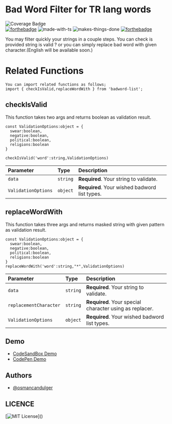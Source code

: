 # Bad Word Filter for TR lang words

![Coverage Badge](https://img.shields.io/endpoint?url=https://gist.githubusercontent.com/osmancandulger/bdfb7916de152ee25cd78a35bdc9098e/raw/badword-filter__heads_main.json) <br>
[![forthebadge](https://forthebadge.com/images/badges/built-with-love.svg)](https://forthebadge.com)
![made-with-ts](https://user-images.githubusercontent.com/59533680/140908255-223630cb-bd71-408b-885d-5e3a4e2665d3.png)
![makes-things-done](https://user-images.githubusercontent.com/59533680/140908137-767d2a0f-906c-44fe-8a8d-8e08a6bca0aa.png)
[![forthebadge](https://forthebadge.com/images/badges/check-it-out.svg)](https://codepen.io/osmancandulger/pen/wvqXKdz)

You may filter quickly your strings in a couple steps. You can check is provided string is valid ? or you can simply replace bad word with given character.(English will be available soon.)

# Related Functions

```
You can import related functions as follows;
import { checkIsValid,replaceWordWith } from 'badword-list';
```

## checkIsValid

This function takes two args and returns boolean as validation result.

```
const ValidationOptions:object = {
  swear:boolean,
  negative:boolean,
  political:boolean,
  religions:boolean
}

checkIsValid('word':string,ValidationOptions)

```

| Parameter           | Type     | Description                                   |
| :------------------ | :------- | :-------------------------------------------- |
| `data`              | `string` | **Required**. Your string to validate.        |
| `ValidationOptions` | `object` | **Required**. Your wished badword list types. |

## replaceWordWith

This function takes three args and returns masked string with given pattern as validation result.

```
const ValidationOptions:object = {
  swear:boolean,
  negative:boolean,
  political:boolean,
  religions:boolean
}
replaceWordWith('word':string,"*",ValidationOptions)

```

| Parameter              | Type     | Description                                             |
| :--------------------- | :------- | :------------------------------------------------------ |
| `data`                 | `string` | **Required**. Your string to validate.                  |
| `replacementCharacter` | `string` | **Required**. Your special character using as replacer. |
| `ValidationOptions`    | `object` | **Required**. Your wished badword list types.           |

## Demo

- [CodeSandBox Demo](https://codesandbox.io/s/badword-filter-demo-sxtz6?file=/src/App.vue)
- [CodePen Demo](https://codepen.io/osmancandulger/pen/wvqXKdz)

## Authors

- [@osmancandulger](https://www.github.com/osmancandulger)

## LICENCE

[![MIT License](https://img.shields.io/apm/l/atomic-design-ui.svg?)]()
